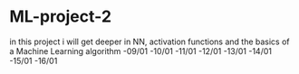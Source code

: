 # ML-project-2
in this project i will get deeper in NN, activation functions and the basics of a Machine Learning algorithm
-09/01
-10/01
-11/01
-12/01
-13/01
-14/01
-15/01
-16/01
